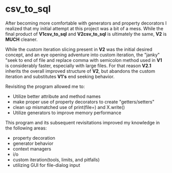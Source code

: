 # csv_to_sql

After becoming more comfortable with generators and property decorators I realized that my initial attempt at this project was a bit of a mess.
While the final product of **V1csv_to_sql** and **V2csv_to_sql** is ultimately the same, **V2** is **MUCH** cleaner.


While the custom iteration slicing present in **V2** was the initial desired concept, and an eye opening adventure into custom iteration, the "janky" "seek to end of file and replace comma with semicolon method used in **V1** is considerably faster, especially with large files. For that reason **V2.1** inherits the overall improved structure of **V2**, but abandons the custom iteration and substitutes **V1's** end seeking behavior.



Revisiting the program allowed me to:
- Utilize better attribute and method names
- make proper use of property decorators to create "getters/setters"
- clean up mismatched use of print(file=) and X.write()
- Utilize generators to improve memory performance

This program and its subsequent revisitations improved my knowledge in the following areas:
- property decoration
- generator behavior
- context managers
- i/o
- custom iteration(tools, limits, and pitfalls)
- utilizing GUI for file-dialog input
